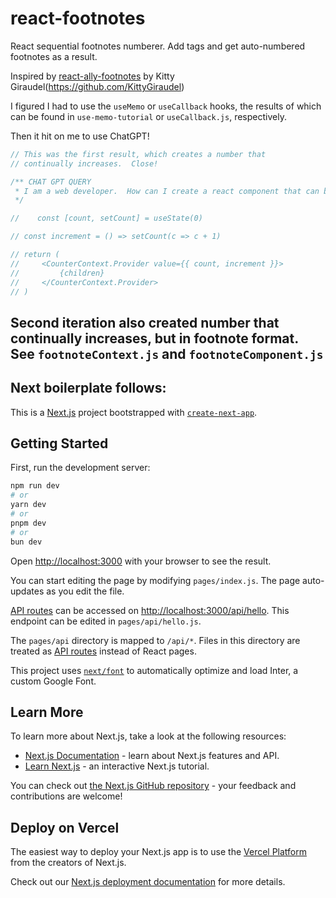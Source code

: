 # react-footnotes

React sequential footnotes numberer. Add tags and get auto-numbered footnotes as a result.

Inspired by [react-ally-footnotes](https://github.com/KittyGiraudel/react-a11y-footnotes) by Kitty Giraudel(https://github.com/KittyGiraudel)

I figured I had to use the `useMemo` or `useCallback` hooks, the results of which can be found in `use-memo-tutorial` or `useCallback.js`, respectively.

Then it hit on me to use ChatGPT!

```javascript
// This was the first result, which creates a number that
// continually increases.  Close!

/** CHAT GPT QUERY
 * I am a web developer.  How can I create a react component that can be used as a tag that renders an increasing number every time it's used on a page.
 */

//    const [count, setCount] = useState(0)

// const increment = () => setCount(c => c + 1)

// return (
//     <CounterContext.Provider value={{ count, increment }}>
//         {children}
//     </CounterContext.Provider>
// )
```

## Second iteration also created number that continually increases, but in footnote format. See `footnoteContext.js` and `footnoteComponent.js`

## Next boilerplate follows:

This is a [Next.js](https://nextjs.org/) project bootstrapped with [`create-next-app`](https://github.com/vercel/next.js/tree/canary/packages/create-next-app).

## Getting Started

First, run the development server:

```bash
npm run dev
# or
yarn dev
# or
pnpm dev
# or
bun dev
```

Open [http://localhost:3000](http://localhost:3000) with your browser to see the result.

You can start editing the page by modifying `pages/index.js`. The page auto-updates as you edit the file.

[API routes](https://nextjs.org/docs/api-routes/introduction) can be accessed on [http://localhost:3000/api/hello](http://localhost:3000/api/hello). This endpoint can be edited in `pages/api/hello.js`.

The `pages/api` directory is mapped to `/api/*`. Files in this directory are treated as [API routes](https://nextjs.org/docs/api-routes/introduction) instead of React pages.

This project uses [`next/font`](https://nextjs.org/docs/basic-features/font-optimization) to automatically optimize and load Inter, a custom Google Font.

## Learn More

To learn more about Next.js, take a look at the following resources:

- [Next.js Documentation](https://nextjs.org/docs) - learn about Next.js features and API.
- [Learn Next.js](https://nextjs.org/learn) - an interactive Next.js tutorial.

You can check out [the Next.js GitHub repository](https://github.com/vercel/next.js/) - your feedback and contributions are welcome!

## Deploy on Vercel

The easiest way to deploy your Next.js app is to use the [Vercel Platform](https://vercel.com/new?utm_medium=default-template&filter=next.js&utm_source=create-next-app&utm_campaign=create-next-app-readme) from the creators of Next.js.

Check out our [Next.js deployment documentation](https://nextjs.org/docs/deployment) for more details.
